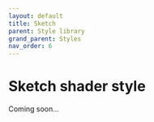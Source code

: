 ```yaml
---
layout: default
title: Sketch
parent: Style library
grand_parent: Styles
nav_order: 6
---
```


# Sketch shader style

<i class="fas fa-construction"></i> Coming soon...
